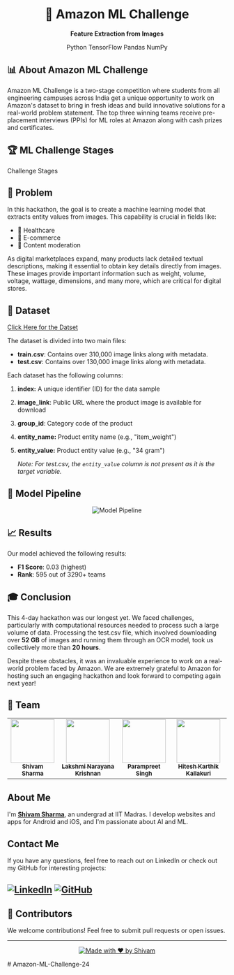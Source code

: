 <div align="center">

# 🚀 Amazon ML Challenge

**Feature Extraction from Images**

Python
TensorFlow
Pandas
NumPy

</div>

## 📊 About Amazon ML Challenge

Amazon ML Challenge is a two-stage competition where students from all engineering campuses across India get a unique opportunity to work on Amazon's dataset to bring in fresh ideas and build innovative solutions for a real-world problem statement. The top three winning teams receive pre-placement interviews (PPIs) for ML roles at Amazon along with cash prizes and certificates.

## 🏆 ML Challenge Stages
Challenge Stages

## 🎯 Problem

In this hackathon, the goal is to create a machine learning model that extracts entity values from images. This capability is crucial in fields like:

- 🏥 Healthcare
- 🛒 E-commerce
- 🚫 Content moderation

As digital marketplaces expand, many products lack detailed textual descriptions, making it essential to obtain key details directly from images. These images provide important information such as weight, volume, voltage, wattage, dimensions, and many more, which are critical for digital stores.

## 📁 Dataset
[Click Here for the Datset](https://drive.google.com/drive/folders/1UKmBZMCHfPDvLczpZrz2jJ6n0rXOrKzp?usp=drive_link)

The dataset is divided into two main files:

- **train.csv**: Contains over 310,000 image links along with metadata.
- **test.csv**: Contains over 130,000 image links along with metadata.

Each dataset has the following columns:

1. **index:** A unique identifier (ID) for the data sample
2. **image_link**: Public URL where the product image is available for download
3. **group_id**: Category code of the product
4. **entity_name:** Product entity name (e.g., "item_weight")
5. **entity_value:** Product entity value (e.g., "34 gram")
   
   *Note: For test.csv, the `entity_value` column is not present as it is the target variable.*

## 🔧 Model Pipeline

<p align="center">
  <img src="https://github.com/user-attachments/assets/16ed9c0d-72ae-4bef-8b6b-11e5402ae018" alt="Model Pipeline">
</p>

## 📈 Results

Our model achieved the following results:

- **F1 Score**: 0.03 (highest)
- **Rank**: 595 out of 3290+ teams

## 🎓 Conclusion 

This 4-day hackathon was our longest yet. We faced challenges, particularly with computational resources needed to process such a large volume of data. Processing the test.csv file, which involved downloading over **52 GB** of images and running them through an OCR model, took us collectively more than **20 hours**. 

Despite these obstacles, it was an invaluable experience to work on a real-world problem faced by Amazon. We are extremely grateful to Amazon for hosting such an engaging hackathon and look forward to competing again next year!

## 👥 Team

<table>
  <tr>
    <td align="center"><a href="https://github.com/theshivam7"><img src="https://github.com/theshivam7.png" width="100px;" alt=""/><br /><sub><b>Shivam Sharma</b></sub></a></td>
    <td align="center"><a href="https://github.com/agentfortuner"><img src="https://github.com/agentfortuner.png" width="100px;" alt=""/><br /><sub><b>Lakshmi Narayana Krishnan</b></sub></a></td>
    <td align="center"><a href="https://github.com/Param302"><img src="https://github.com/Param302.png" width="100px;" alt=""/><br /><sub><b>Parampreet Singh</b></sub></a></td>
    <td align="center"><a href="https://www.linkedin.com/in/hitesh-karthik-kallakuri-77b534218/"><img src="https://github.com/hitesh.png" width="100px;" alt=""/><br /><sub><b>Hitesh Karthik Kallakuri</b></sub></a></td>
  </tr>
</table>

## About Me
I'm [**Shivam Sharma**](https://www.linkedin.com/in/theshivam7/), an undergrad at IIT Madras. I develop websites and apps for Android and iOS, and I'm passionate about AI and ML.

## Contact Me

If you have any questions, feel free to reach out on LinkedIn or check out my GitHub for interesting projects:

[![LinkedIn](https://img.shields.io/badge/LinkedIn-0077B5?style=flat-square&logo=linkedin&logoColor=white)](https://www.linkedin.com/in/theshivam7/)
[![GitHub](https://img.shields.io/badge/GitHub-100000?style=flat-square&logo=github&logoColor=white)](https://www.github.com/theshivam7/)
---

## 🤝 Contributors

We welcome contributions! Feel free to submit pull requests or open issues.

---

<div align="center">
  
[![Made with ❤️ by Shivam](https://img.shields.io/badge/Made%20with%20%E2%9D%A4%EF%B8%8F%20by-Shivam-red?style=for-the-badge)](https://github.com/theshivam7)

</div>
# Amazon-ML-Challenge-24
